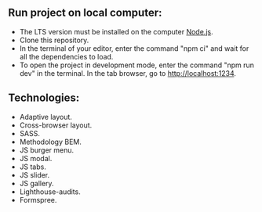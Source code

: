 ## Run project on local computer:

- The LTS version must be installed on the computer [Node.js](https://nodejs.org/en/).
- Clone this repository.
- In the terminal of your editor, enter the command "npm ci" and wait for all the dependencies to
  load.
- To open the project in development mode, enter the command "npm run dev" in the terminal. In the
  tab browser, go to [http://localhost:1234](http://localhost:1234).

## Technologies:

- Adaptive layout.
- Сross-browser layout.
- SASS.
- Methodology BEM.
- JS burger menu.
- JS modal.
- JS tabs.
- JS slider.
- JS gallery.
- Lighthouse-audits.
- Formspree.
